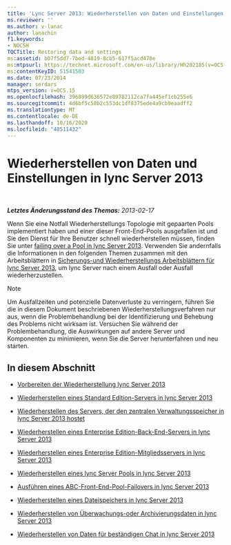 ```yaml
---
title: 'Lync Server 2013: Wiederherstellen von Daten und Einstellungen'
ms.reviewer: ''
ms.author: v-lanac
author: lanachin
f1.keywords:
- NOCSH
TOCTitle: Restoring data and settings
ms:assetid: b07f5dd7-7bed-4819-8cb5-617f5acd478e
ms:mtpsurl: https://technet.microsoft.com/en-us/library/Hh202185(v=OCS.15)
ms:contentKeyID: 51541503
ms.date: 07/23/2014
manager: serdars
mtps_version: v=OCS.15
ms.openlocfilehash: 396899d636572e89782112ca7fa445ef1cb255e6
ms.sourcegitcommit: 4d6bf5c58b2c553dc1df8375ede4a9cb9eaadff2
ms.translationtype: MT
ms.contentlocale: de-DE
ms.lasthandoff: 10/16/2020
ms.locfileid: "48511432"
---
```

# <a name="restoring-data-and-settings-in-lync-server-2013"></a>Wiederherstellen von Daten und Einstellungen in lync Server 2013

<div data-xmlns="http://www.w3.org/1999/xhtml">

<div class="topic" data-xmlns="http://www.w3.org/1999/xhtml" data-msxsl="urn:schemas-microsoft-com:xslt" data-cs="https://msdn.microsoft.com/">

<div data-asp="https://msdn2.microsoft.com/asp">



</div>

<div id="mainSection">

<div id="mainBody">

<span> </span>

_**Letztes Änderungsstand des Themas:** 2013-02-17_

Wenn Sie eine Notfall Wiederherstellungs Topologie mit gepaarten Pools implementiert haben und einer dieser Front-End-Pools ausgefallen ist und Sie den Dienst für Ihre Benutzer schnell wiederherstellen müssen, finden Sie unter [failing over a Pool in lync Server 2013](lync-server-2013-failing-over-a-pool.md). Verwenden Sie andernfalls die Informationen in den folgenden Themen zusammen mit den Arbeitsblättern in [Sicherungs-und Wiederherstellungs Arbeitsblättern für lync Server 2013](lync-server-2013-backup-and-restoration-worksheets.md), um lync Server nach einem Ausfall oder Ausfall wiederherzustellen.

<div>


> [!NOTE]  
> Um Ausfallzeiten und potenzielle Datenverluste zu verringern, führen Sie die in diesem Dokument beschriebenen Wiederherstellungsverfahren nur aus, wenn die Problembehandlung bei der Identifizierung und Behebung des Problems nicht wirksam ist. Versuchen Sie während der Problembehandlung, die Auswirkungen auf andere Server und Komponenten zu minimieren, wenn Sie die Server herunterfahren und neu starten.



</div>

<div>

## <a name="in-this-section"></a>In diesem Abschnitt

  - [Vorbereiten der Wiederherstellung lync Server 2013](lync-server-2013-preparing-to-restore-lync-server.md)

  - [Wiederherstellen eines Standard Edition-Servers in lync Server 2013](lync-server-2013-restoring-a-standard-edition-server.md)

  - [Wiederherstellen des Servers, der den zentralen Verwaltungsspeicher in lync Server 2013 hostet](lync-server-2013-restoring-the-server-hosting-the-central-management-store.md)

  - [Wiederherstellen eines Enterprise Edition-Back-End-Servers in lync Server 2013](lync-server-2013-restoring-an-enterprise-edition-back-end-server.md)

  - [Wiederherstellen eines Enterprise Edition-Mitgliedsservers in lync Server 2013](lync-server-2013-restoring-an-enterprise-edition-member-server.md)

  - [Wiederherstellen eines lync Server Pools in lync Server 2013](lync-server-2013-restoring-a-lync-server-pool.md)

  - [Ausführen eines ABC-Front-End-Pool-Failovers in lync Server 2013](lync-server-2013-performing-an-abc-front-end-pool-failover.md)

  - [Wiederherstellen eines Dateispeichers in lync Server 2013](lync-server-2013-restoring-a-file-store.md)

  - [Wiederherstellen von Überwachungs-oder Archivierungsdaten in lync Server 2013](lync-server-2013-restoring-monitoring-or-archiving-data.md)

  - [Wiederherstellen von Daten für beständigen Chat in lync Server 2013](lync-server-2013-restoring-persistent-chat-data.md)

</div>

</div>

<span> </span>

</div>

</div>

</div>

